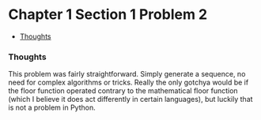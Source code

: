 Chapter 1 Section 1 Problem 2
=============================

- [Thoughts](#thoughts)

### Thoughts ###

This problem was fairly straightforward. Simply generate a sequence, no need
for complex algorithms or tricks. Really the only gotchya would be if the floor
function operated contrary to the mathematical floor function (which I believe
it does act differently in certain languages), but luckily that is not a
problem in Python.
